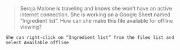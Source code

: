 >Seroja Malone is traveling and knows she won’t have an active internet connection. She is working on a Google Sheet named “Ingredient list”. How can she make this file available for offline viewing?
```
She can right-click on “Ingredient list” from the files list and select Available offline
```